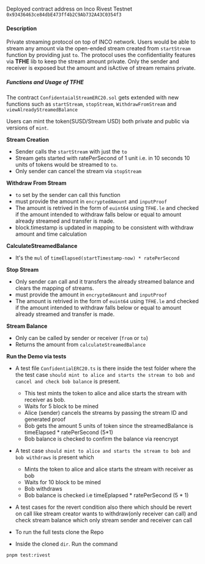 Deployed contract address on Inco Rivest Testnet `0x93436463ce84dbE473ff4b2C9Ab732A43C0354f3`

#### Description

Private streaming protocol on top of INCO network. Users would be
able to stream any amount via the open-ended stream created from
`startStream` function by providing just `to`. The protocol uses the confidentiality features via **TFHE** lib to keep the stream amount private. Only the sender and receiver is exposed but the amount and isActive of stream remains private. 

##### Functions and Usage of TFHE

The contract `ConfidentaialStreamERC20.sol` gets extended with new
functions such as `startStream`, `stopStream`, `WithdrawFromStream` and `viewAlreadyStreamedBalance` 

Users can mint the token(SUSD/Stream USD) both private and public via versions of `mint`. 

**Stream Creation**
- Sender calls the `startStream` with just the `to` 
- Stream gets started with ratePerSecond of 1 unit i.e. in 10 seconds 10 units of tokens would be streamed to `to`.
- Only sender can cancel the stream via `stopStream` 

**Withdraw From Stream**
- `to` set by the sender can call this function
- must provide the amount in `encryptedAmount` and `inputProof`
- The amount is retrived in the form of `euint64` using `TFHE.le` and checked if the amount intended to withdraw falls below or equal to amount already streamed and transfer is made.
- block.timestamp is updated in mapping to be consistent with withdraw amount and time calculation

**CalculateStreamedBalance**
- It's the `mul` of `timeElapsed(startTimestamp-now) * ratePerSecond`

**Stop Stream**
- Only sender can call and it transfers the already streamed balance and clears the mapping of streams.
- must provide the amount in `encryptedAmount` and `inputProof`
- The amount is retrived in the form of `euint64` using `TFHE.le` and checked if the amount intended to withdraw falls below or equal to amount already streamed and transfer is made.

**Stream Balance**
- Only can be called by sender or receiver (`from` or `to`)
- Returns the amount from `calculateStreamedBalance`


**Run the Demo via tests**
- A test file `ConfidentialERC20.ts` is there inside the test folder where the the test case `should mint to alice and starts the stream to bob and cancel and check bob balance` is present.
    - This test mints the token to alice and alice starts the stream with receiver as bob.
    - Waits for 5 block to be mined
    - Alice (sender) cancels the streams by passing the stream ID and generated proof
    - Bob gets the amount 5 units of token since the streamedBalance is timeElapsed * ratePerSecond (5*1)
    - Bob balance is checked to confirm the balance via reencrypt

- A test case `should mint to alice and starts the stream to bob and bob withdraws` is present which
    - Mints the token to alice and alice starts the stream with receiver as bob
    - Waits for 10 block to be mined
    - Bob withdraws
    - Bob balance is checked i.e timeEplapsed * ratePerSecond (5 * 1)

- A test cases for the revert condition also there which should be revert on call like stream creator wants to withdraw(only receiver can call) and check stream balance which only stream sender and receiver can call

- To run the full tests clone the Repo
- Inside the cloned `dir`. Run the command

```
pnpm test:rivest
```